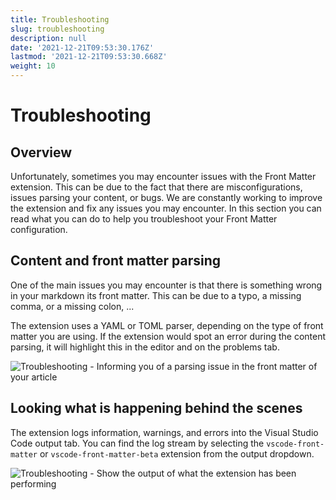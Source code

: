 ```yaml
---
title: Troubleshooting
slug: troubleshooting
description: null
date: '2021-12-21T09:53:30.176Z'
lastmod: '2021-12-21T09:53:30.668Z'
weight: 10
---
```


# Troubleshooting

## Overview

Unfortunately, sometimes you may encounter issues with the Front Matter extension. This can be due to the fact that there are misconfigurations, issues parsing your content, or bugs. We are constantly working to improve the extension and fix any issues you may encounter. In this section you can read what you can do to help you troubleshoot your Front Matter configuration.

## Content and front matter parsing

One of the main issues you may encounter is that there is something wrong in your markdown its front matter. This can be due to a typo, a missing comma, or a missing colon, ...

The extension uses a YAML or TOML parser, depending on the type of front matter you are using. If the extension would spot an error during the content parsing, it will highlight this in the editor and on the problems tab.

![Troubleshooting - Informing you of a parsing issue in the front matter of your article](/releases/v5.8.0/troubleshooting.png)

## Looking what is happening behind the scenes

The extension logs information, warnings, and errors into the Visual Studio Code output tab. You can find the log stream by selecting the `vscode-front-matter` or `vscode-front-matter-beta` extension from the output dropdown.

![Troubleshooting - Show the output of what the extension has been performing](/releases/v5.8.0/troubleshooting-output.png)